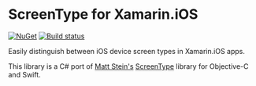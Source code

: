 # ScreenType for Xamarin.iOS

[![NuGet](https://img.shields.io/nuget/v/ScreenType.svg?label=NuGet)](https://www.nuget.org/packages/ScreenType/)
[![Build status](https://ci.appveyor.com/api/projects/status/xwga45isl2u25j73?svg=true)](https://ci.appveyor.com/project/edsnider/screentype)

Easily distinguish between iOS device screen types in Xamarin.iOS apps.

This library is a C# port of [Matt Stein's](https://github.com/allgamesallfree) [ScreenType](https://github.com/allgamesallfree/ScreenType) library for Objective-C and Swift.

